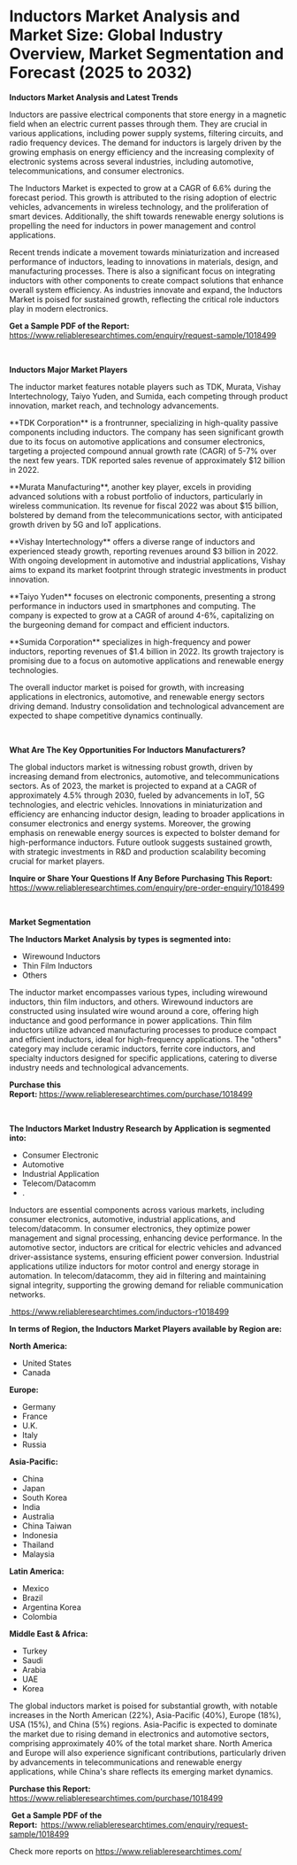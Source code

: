<p><h1>Inductors Market Analysis and Market Size: Global Industry Overview, Market Segmentation and Forecast (2025 to 2032)</h1></p><p><strong>Inductors Market Analysis and Latest Trends</strong></p>
<p><p>Inductors are passive electrical components that store energy in a magnetic field when an electric current passes through them. They are crucial in various applications, including power supply systems, filtering circuits, and radio frequency devices. The demand for inductors is largely driven by the growing emphasis on energy efficiency and the increasing complexity of electronic systems across several industries, including automotive, telecommunications, and consumer electronics.</p><p>The Inductors Market is expected to grow at a CAGR of 6.6% during the forecast period. This growth is attributed to the rising adoption of electric vehicles, advancements in wireless technology, and the proliferation of smart devices. Additionally, the shift towards renewable energy solutions is propelling the need for inductors in power management and control applications.</p><p>Recent trends indicate a movement towards miniaturization and increased performance of inductors, leading to innovations in materials, design, and manufacturing processes. There is also a significant focus on integrating inductors with other components to create compact solutions that enhance overall system efficiency. As industries innovate and expand, the Inductors Market is poised for sustained growth, reflecting the critical role inductors play in modern electronics.</p></p>
<p><strong>Get a Sample PDF of the Report:&nbsp;</strong> <a href="https://www.reliableresearchtimes.com/enquiry/request-sample/1018499?utm_campaign=3088&utm_medium=2&utm_source=Github&utm_content=ia&utm_term=06042025&utm_id=inductors">https://www.reliableresearchtimes.com/enquiry/request-sample/1018499</a></p>
<p>&nbsp;</p>
<p><strong>Inductors Major Market Players</strong></p>
<p><p>The inductor market features notable players such as TDK, Murata, Vishay Intertechnology, Taiyo Yuden, and Sumida, each competing through product innovation, market reach, and technology advancements. </p><p>**TDK Corporation** is a frontrunner, specializing in high-quality passive components including inductors. The company has seen significant growth due to its focus on automotive applications and consumer electronics, targeting a projected compound annual growth rate (CAGR) of 5-7% over the next few years. TDK reported sales revenue of approximately $12 billion in 2022.</p><p>**Murata Manufacturing**, another key player, excels in providing advanced solutions with a robust portfolio of inductors, particularly in wireless communication. Its revenue for fiscal 2022 was about $15 billion, bolstered by demand from the telecommunications sector, with anticipated growth driven by 5G and IoT applications.</p><p>**Vishay Intertechnology** offers a diverse range of inductors and experienced steady growth, reporting revenues around $3 billion in 2022. With ongoing development in automotive and industrial applications, Vishay aims to expand its market footprint through strategic investments in product innovation.</p><p>**Taiyo Yuden** focuses on electronic components, presenting a strong performance in inductors used in smartphones and computing. The company is expected to grow at a CAGR of around 4-6%, capitalizing on the burgeoning demand for compact and efficient inductors.</p><p>**Sumida Corporation** specializes in high-frequency and power inductors, reporting revenues of $1.4 billion in 2022. Its growth trajectory is promising due to a focus on automotive applications and renewable energy technologies.</p><p>The overall inductor market is poised for growth, with increasing applications in electronics, automotive, and renewable energy sectors driving demand. Industry consolidation and technological advancement are expected to shape competitive dynamics continually.</p></p>
<p>&nbsp;</p>
<p><strong>What Are The Key Opportunities For Inductors Manufacturers?</strong></p>
<p><p>The global inductors market is witnessing robust growth, driven by increasing demand from electronics, automotive, and telecommunications sectors. As of 2023, the market is projected to expand at a CAGR of approximately 4.5% through 2030, fueled by advancements in IoT, 5G technologies, and electric vehicles. Innovations in miniaturization and efficiency are enhancing inductor design, leading to broader applications in consumer electronics and energy systems. Moreover, the growing emphasis on renewable energy sources is expected to bolster demand for high-performance inductors. Future outlook suggests sustained growth, with strategic investments in R&D and production scalability becoming crucial for market players.</p></p>
<p><strong>Inquire or Share Your Questions If Any Before Purchasing This Report:</strong> <a href="https://www.reliableresearchtimes.com/enquiry/pre-order-enquiry/1018499?utm_campaign=3088&utm_medium=2&utm_source=Github&utm_content=ia&utm_term=06042025&utm_id=inductors">https://www.reliableresearchtimes.com/enquiry/pre-order-enquiry/1018499</a></p>
<p>&nbsp;</p>
<p><strong>Market Segmentation</strong></p>
<p><strong>The Inductors Market Analysis by types is segmented into:</strong></p>
<p><ul><li>Wirewound Inductors</li><li>Thin Film Inductors</li><li>Others</li></ul></p>
<p><p>The inductor market encompasses various types, including wirewound inductors, thin film inductors, and others. Wirewound inductors are constructed using insulated wire wound around a core, offering high inductance and good performance in power applications. Thin film inductors utilize advanced manufacturing processes to produce compact and efficient inductors, ideal for high-frequency applications. The "others" category may include ceramic inductors, ferrite core inductors, and specialty inductors designed for specific applications, catering to diverse industry needs and technological advancements.</p></p>
<p><strong>Purchase this Report:&nbsp;</strong><a href="https://www.reliableresearchtimes.com/purchase/1018499?utm_campaign=3088&utm_medium=2&utm_source=Github&utm_content=ia&utm_term=06042025&utm_id=inductors">https://www.reliableresearchtimes.com/purchase/1018499</a></p>
<p>&nbsp;</p>
<p><strong>The Inductors Market Industry Research by Application is segmented into:</strong></p>
<p><ul><li>Consumer Electronic</li><li>Automotive</li><li>Industrial Application</li><li>Telecom/Datacomm</li><li>.</li></ul></p>
<p><p>Inductors are essential components across various markets, including consumer electronics, automotive, industrial applications, and telecom/datacomm. In consumer electronics, they optimize power management and signal processing, enhancing device performance. In the automotive sector, inductors are critical for electric vehicles and advanced driver-assistance systems, ensuring efficient power conversion. Industrial applications utilize inductors for motor control and energy storage in automation. In telecom/datacomm, they aid in filtering and maintaining signal integrity, supporting the growing demand for reliable communication networks.</p></p>
<p><a href="https://www.reliableresearchtimes.com/inductors-r1018499?utm_campaign=3088&utm_medium=2&utm_source=Github&utm_content=ia&utm_term=06042025&utm_id=inductors">&nbsp;https://www.reliableresearchtimes.com/inductors-r1018499</a></p>
<p><strong>In terms of Region, the Inductors Market Players available by Region are:</strong></p>
<p>
    <p> <strong> North America: </strong>
        <ul>
            <li>United States</li>
            <li>Canada</li>
        </ul>
        </p> 
    <p> <strong> Europe: </strong>
        <ul>
            <li>Germany</li>
            <li>France</li>
            <li>U.K.</li>
            <li>Italy</li>
            <li>Russia</li>
        </ul>
        </p> 
    <p> <strong> Asia-Pacific: </strong>
        <ul>
            <li>China</li>
            <li>Japan</li>
            <li>South Korea</li>
            <li>India</li>
            <li>Australia</li>
            <li>China Taiwan</li>
            <li>Indonesia</li>
            <li>Thailand</li>
            <li>Malaysia</li>
        </ul>
        </p> 
    <p> <strong> Latin America: </strong>
        <ul>
            <li>Mexico</li>
            <li>Brazil</li>
            <li>Argentina Korea</li>
            <li>Colombia</li>
        </ul>
        </p> 
    <p> <strong> Middle East & Africa: </strong>
        <ul>
            <li>Turkey</li>
            <li>Saudi</li>
            <li>Arabia</li>
            <li>UAE</li>
            <li>Korea</li>
        </ul>
    </p>
    </p>
<p><p>The global inductors market is poised for substantial growth, with notable increases in the North American (22%), Asia-Pacific (40%), Europe (18%), USA (15%), and China (5%) regions. Asia-Pacific is expected to dominate the market due to rising demand in electronics and automotive sectors, comprising approximately 40% of the total market share. North America and Europe will also experience significant contributions, particularly driven by advancements in telecommunications and renewable energy applications, while China's share reflects its emerging market dynamics.</p></p>
<p><strong>Purchase this Report: </strong><a href="https://www.reliableresearchtimes.com/purchase/1018499?utm_campaign=3088&utm_medium=2&utm_source=Github&utm_content=ia&utm_term=06042025&utm_id=inductors">https://www.reliableresearchtimes.com/purchase/1018499</a></p>
<p>&nbsp;<strong>Get a Sample PDF of the Report:&nbsp;&nbsp;</strong><a href="https://www.reliableresearchtimes.com/enquiry/request-sample/1018499?utm_campaign=3088&utm_medium=2&utm_source=Github&utm_content=ia&utm_term=06042025&utm_id=inductors">https://www.reliableresearchtimes.com/enquiry/request-sample/1018499</a></p>
<p><strong></strong></p>
<p>Check more reports on <a href="https://www.reliableresearchtimes.com/?utm_campaign=3088&utm_medium=2&utm_source=Github&utm_content=ia&utm_term=06042025&utm_id=inductors">https://www.reliableresearchtimes.com/</a></p>